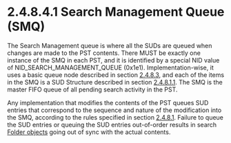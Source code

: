 <html dir="LTR" xmlns:mshelp="http://msdn.microsoft.com/mshelp" xmlns:ddue="http://ddue.schemas.microsoft.com/authoring/2003/5" xmlns:xlink="http://www.w3.org/1999/xlink" xmlns:tool="http://www.microsoft.com/tooltip">
    <head>
        <meta http-equiv="Content-Type" content="text/html; CHARSET=utf-8"></meta>
        <meta name="save" content="history"></meta>
        <title>2.4.8.4.1 Search Management Queue (SMQ)</title>
        <xml>
            <mshelp:toctitle title="2.4.8.4.1 Search Management Queue (SMQ)"></mshelp:toctitle>
            <mshelp:rltitle title="[MS-PST]: Search Management Queue (SMQ)"></mshelp:rltitle>
            <mshelp:keyword index="A" term="db1945ea-de3f-4e47-996a-f56c4e8eb029"></mshelp:keyword>
            <mshelp:attr name="DCSext.ContentType" value="open specification"></mshelp:attr>
            <mshelp:attr name="AssetID" value="db1945ea-de3f-4e47-996a-f56c4e8eb029"></mshelp:attr>
            <mshelp:attr name="TopicType" value="kbRef"></mshelp:attr>
            <mshelp:attr name="DCSext.Title" value="[MS-PST]: Search Management Queue (SMQ)" />
        </xml>
    </head>
    <body>
        <div id="header">
            <h1 class="heading">2.4.8.4.1 Search Management Queue (SMQ)</h1>
        </div>
        <div id="mainSection">
            <div id="mainBody">
                <div id="allHistory" class="saveHistory"></div>
                <div id="sectionSection0" class="section" name="collapseableSection">
                    

<p>The Search Management queue is where all the SUDs are queued
when changes are made to the PST contents. There MUST be exactly one instance
of the SMQ in each PST, and it is identified by a special NID value of
NID_SEARCH_MANAGEMENT_QUEUE (0x1e1). Implementation-wise, it uses a basic queue
node described in section <a href="e08cffe6-faaf-4b16-af9b-e23ee96713c9.md">2.4.8.3</a>,
and each of the items in the SMQ is a SUD Structure described in section <a href="ea392b3c-48ca-442b-98c6-f38f5d66f93b.md">2.4.8.1.1</a>. The SMQ is the
master FIFO queue of all pending search activity in the PST.</p>

<p>Any implementation that modifies the contents of the PST
queues SUD entries that correspond to the sequence and nature of the
modification into the SMQ, according to the rules specified in section <a href="feced5b5-714b-47e1-8ca0-a8aae53c2fe4.md">2.4.8.1</a>. Failure to queue
the SUD entries or queuing the SUD entries out-of-order results in search <a href="08220cc9-69b1-4072-a2e7-2a0ff201d505.md#gt_0682daa7-c1b8-419b-8a32-6048833d0b72">Folder objects</a> going out of
sync with the actual contents.</p>
                </div>
            </div>
        </div>
    </body>
</html>